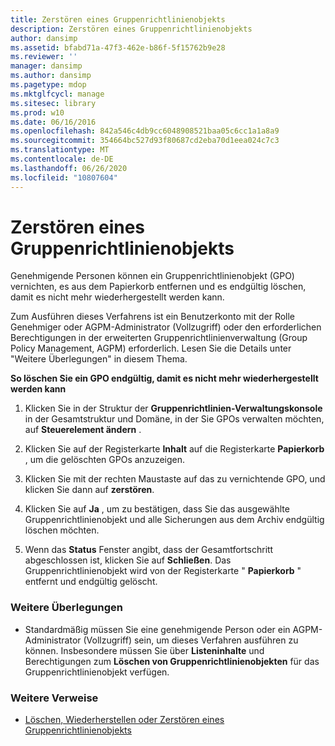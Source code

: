 ```yaml
---
title: Zerstören eines Gruppenrichtlinienobjekts
description: Zerstören eines Gruppenrichtlinienobjekts
author: dansimp
ms.assetid: bfabd71a-47f3-462e-b86f-5f15762b9e28
ms.reviewer: ''
manager: dansimp
ms.author: dansimp
ms.pagetype: mdop
ms.mktglfcycl: manage
ms.sitesec: library
ms.prod: w10
ms.date: 06/16/2016
ms.openlocfilehash: 842a546c4db9cc6048908521baa05c6cc1a1a8a9
ms.sourcegitcommit: 354664bc527d93f80687cd2eba70d1eea024c7c3
ms.translationtype: MT
ms.contentlocale: de-DE
ms.lasthandoff: 06/26/2020
ms.locfileid: "10807604"
---
```

# Zerstören eines Gruppenrichtlinienobjekts


Genehmigende Personen können ein Gruppenrichtlinienobjekt (GPO) vernichten, es aus dem Papierkorb entfernen und es endgültig löschen, damit es nicht mehr wiederhergestellt werden kann.

Zum Ausführen dieses Verfahrens ist ein Benutzerkonto mit der Rolle Genehmiger oder AGPM-Administrator (Vollzugriff) oder den erforderlichen Berechtigungen in der erweiterten Gruppenrichtlinienverwaltung (Group Policy Management, AGPM) erforderlich. Lesen Sie die Details unter "Weitere Überlegungen" in diesem Thema.

**So löschen Sie ein GPO endgültig, damit es nicht mehr wiederhergestellt werden kann**

1.  Klicken Sie in der Struktur der **Gruppenrichtlinien-Verwaltungskonsole** in der Gesamtstruktur und Domäne, in der Sie GPOs verwalten möchten, auf **Steuerelement ändern** .

2.  Klicken Sie auf der Registerkarte **Inhalt** auf die Registerkarte **Papierkorb** , um die gelöschten GPOs anzuzeigen.

3.  Klicken Sie mit der rechten Maustaste auf das zu vernichtende GPO, und klicken Sie dann auf **zerstören**.

4.  Klicken Sie auf **Ja** , um zu bestätigen, dass Sie das ausgewählte Gruppenrichtlinienobjekt und alle Sicherungen aus dem Archiv endgültig löschen möchten.

5.  Wenn das **Status** Fenster angibt, dass der Gesamtfortschritt abgeschlossen ist, klicken Sie auf **Schließen**. Das Gruppenrichtlinienobjekt wird von der Registerkarte " **Papierkorb** " entfernt und endgültig gelöscht.

### Weitere Überlegungen

-   Standardmäßig müssen Sie eine genehmigende Person oder ein AGPM-Administrator (Vollzugriff) sein, um dieses Verfahren ausführen zu können. Insbesondere müssen Sie über **Listeninhalte** und Berechtigungen zum **Löschen von Gruppenrichtlinienobjekten** für das Gruppenrichtlinienobjekt verfügen.

### Weitere Verweise

-   [Löschen, Wiederherstellen oder Zerstören eines Gruppenrichtlinienobjekts](deleting-restoring-or-destroying-a-gpo-agpm30ops.md)

 

 





